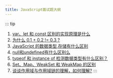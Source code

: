 ```yaml
---
title: JavaScript面试题大纲
---
```


::: tip
1. [var、let 和 const 区别的实现原理是什么](./var_let_const.md)
2. [为什么 0.1 + 0.2 != 0.3 ?](./0.3.md)
3. [JavaScript 的数据类型,存储有什么区别](./type_of_data.md)
4. [null和undefined有什么区别么](./null_undefined.md)
5. [typeof 和 instance of 检测数据类型有什么区别？](./typeof.md)
6. [Set、Map、WeakSet 和 WeakMap 的区别](./map.md)
7. [谈谈作用域与作用域链的理解，如何理解?](./scope.md)
:::